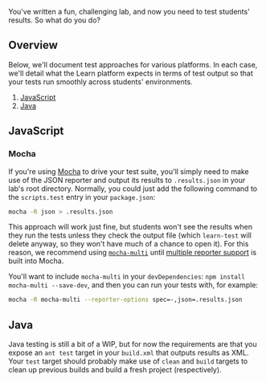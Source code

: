 You've written a fun, challenging lab, and now you need to test students'
results. So what do you do?

## Overview

Below, we'll document test approaches for various platforms. In each case,
we'll detail what the Learn platform expects in terms of test output so that
your tests run smoothly across students' environments.

1. [JavaScript](#javascript)
2. [Java](#java)

## JavaScript

### Mocha

If you're using [Mocha](http://mochajs.org/) to drive your test suite, you'll
simply need to make use of the JSON reporter and output its results to
`.results.json` in your lab's root directory. Normally, you could just add
the following command to the `scripts.test` entry in your `package.json`:

```bash
mocha -R json > .results.json
```

This approach will work just fine, but students won't see the results when they
run the tests unless they check the output file (which `learn-test` will delete
anyway, so they won't have much of a chance to open it). For this reason, we
recommend using [`mocha-multi`](https://www.npmjs.com/package/mocha-multi) until
[multiple reporter support](https://github.com/mochajs/mocha/pull/2091) is built
into Mocha.

You'll want to include `mocha-multi` in your `devDependencies`:
`npm install mocha-multi --save-dev`, and then you can run your tests with, for
example:

```bash
mocha -R mocha-multi --reporter-options spec=-,json=.results.json
```

## Java

Java testing is still a bit of a WIP, but for now the requirements are that
you expose an `ant test` target in your `build.xml` that outputs results as
XML. Your `test` target should probably make use of `clean` and `build` targets
to clean up previous builds and build a fresh project (respectively). 
